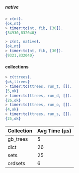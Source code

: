 ##### native

```erlang
> c(nt).                  
{ok,nt}
> timer:tc(nt, fib, [30]).
{34930,832040}

> c(nt, native).
{ok,nt}
> timer:tc(nt, fib, [30]).
{9321,832040}
```

#### collections

```erlang
> c(ttrees).
{ok,ttrees}
> timer:tc(ttrees, run_t, []).
{5,ok}
> timer:tc(ttrees, run_d, []).
{26,ok}
> timer:tc(ttrees, run_o, []).
{4,ok}
> timer:tc(ttrees, run_s, []).
{25,ok}
```

Collection | Avg Time (μs) 
---------- | -------------
gb_trees   | 5
dict       | 26
sets       | 25
ordsets    | 6
